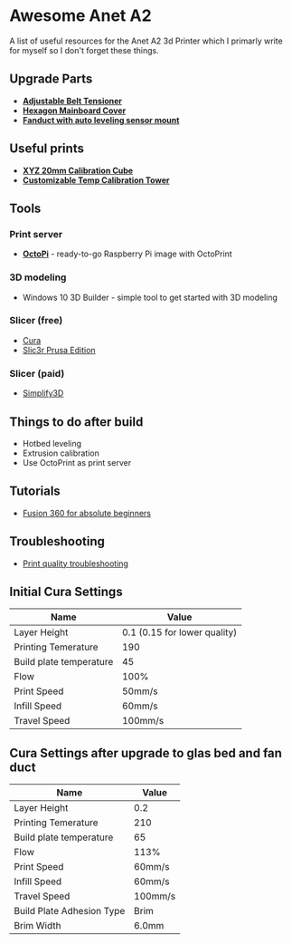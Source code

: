 # Awesome Anet A2
 A list of useful resources for the Anet A2 3d Printer which I primarly write for myself so I don't forget these things.
 
 ## Upgrade Parts
 - **[Adjustable Belt Tensioner](https://www.thingiverse.com/thing:1780636)**
 - **[Hexagon Mainboard Cover](https://www.thingiverse.com/thing:2013479)**
 - **[Fanduct with auto leveling sensor mount](https://www.thingiverse.com/thing:2057240)**

## Useful prints
- **[XYZ 20mm Calibration Cube](https://www.thingiverse.com/thing:1278865)**
- **[Customizable Temp Calibration Tower](https://www.thingiverse.com/thing:915435)**

## Tools

### Print server
- **[OctoPi](https://octopi.octoprint.org/)** - ready-to-go Raspberry Pi image with OctoPrint

### 3D modeling
- Windows 10 3D Builder - simple tool to get started with 3D modeling

### Slicer (free)
- [Cura](https://ultimaker.com/en/products/cura-software)
- [Slic3r Prusa Edition](https://github.com/prusa3d/Slic3r/releases)

### Slicer (paid)
- [Simplify3D](https://www.simplify3d.com/)

## Things to do after build
- Hotbed leveling
- Extrusion calibration
- Use OctoPrint as print server

## Tutorials
- [Fusion 360 for absolute beginners](https://www.youtube.com/watch?v=A5bc9c3S12g)

## Troubleshooting
- [Print quality troubleshooting](https://www.simplify3d.com/support/print-quality-troubleshooting/)

## Initial Cura Settings
Name | Value
------------ | -------------
Layer Height | 0.1 (0.15 for lower quality)
Printing Temerature | 190
Build plate temperature | 45
Flow | 100%
Print Speed | 50mm/s
Infill Speed | 60mm/s
Travel Speed | 100mm/s

## Cura Settings after upgrade to glas bed and fan duct
Name | Value
------------ | -------------
Layer Height | 0.2
Printing Temerature | 210
Build plate temperature | 65
Flow | 113%
Print Speed | 60mm/s
Infill Speed | 60mm/s
Travel Speed | 100mm/s
Build Plate Adhesion Type | Brim
Brim Width | 6.0mm
